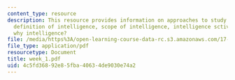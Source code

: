 ```yaml
---
content_type: resource
description: This resource provides information on approaches to study of intelligence,
  definition of intelligence, scope of intelligence, intelligence sctivities or disciplines,
  why intelligence?
file: /media/https%3A/open-learning-course-data-rc.s3.amazonaws.com/17-908-reading-seminar-in-social-science-intelligence-and-national-security-fall-2005/4c5fd36892e85fba40634de9030e74a2_week_1.pdf
file_type: application/pdf
resourcetype: Document
title: week_1.pdf
uid: 4c5fd368-92e8-5fba-4063-4de9030e74a2
---
```

